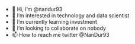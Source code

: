 - 👋 Hi, I’m @nandur93
- 👀 I’m interested in technology and data scientist
- 🌱 I’m currently learning investment
- 💞️ I’m looking to collaborate on nobody
- 📫 How to reach me twitter @NanDur93

<!---
nandur93/nandur93 is a ✨ special ✨ repository because its `README.md` (this file) appears on your GitHub profile.
You can click the Preview link to take a look at your changes.
--->
